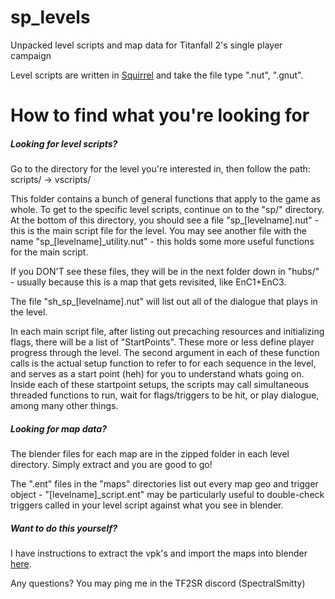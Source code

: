 # sp_levels
 Unpacked level scripts and map data for Titanfall 2's single player campaign


Level scripts are written in [Squirrel](https://noskill.gitbook.io/titanfall2/documentation/file-format/nut-and-gnut-squirrel) and take the file type ".nut", ".gnut".

# How to find what you're looking for

##### Looking for level scripts?

Go to the directory for the level you're interested in, then follow the path:  scripts/ -> vscripts/

This folder contains a bunch of general functions that apply to the game as whole. To get to the specific level scripts, continue on to the "sp/" directory. At the bottom of this directory, you should see a file "sp_[levelname].nut" - this is the main script file for the level. You may see another file with the name "sp_[levelname]_utility.nut" - this holds some more useful functions for the main script.

If you DON'T see these files, they will be in the next folder down in "hubs/" - usually because this is a map that gets revisited, like EnC1+EnC3.

The file "sh_sp_[levelname].nut" will list out all of the dialogue that plays in the level.

In each main script file, after listing out precaching resources and initializing flags, there will be a list of "StartPoints". These more or less define player progress through the level. The second argument in each of these function calls is the actual setup function to refer to for each sequence in the level, and serves as a start point (heh) for you to understand whats going on. Inside each of these startpoint setups, the scripts may call simultaneous threaded functions to run, wait for flags/triggers to be hit, or play dialogue, among many other things.


##### Looking for map data?

The blender files for each map are in the zipped folder in each level directory. Simply extract and you are good to go!

The ".ent" files in the "maps" directories list out every map geo and trigger object - "[levelname]_script.ent" may be particularly useful to double-check triggers called in your level script against what you see in blender.


##### Want to do this yourself?

I have instructions to extract the vpk's and import the maps into blender [here](https://docs.google.com/document/d/1UGnmYNVHER23qnDqRhvLxgJvm06f9pkj6BJIOyFRtCk/edit?usp=sharing).


Any questions? You may ping me in the TF2SR discord (SpectralSmitty)
